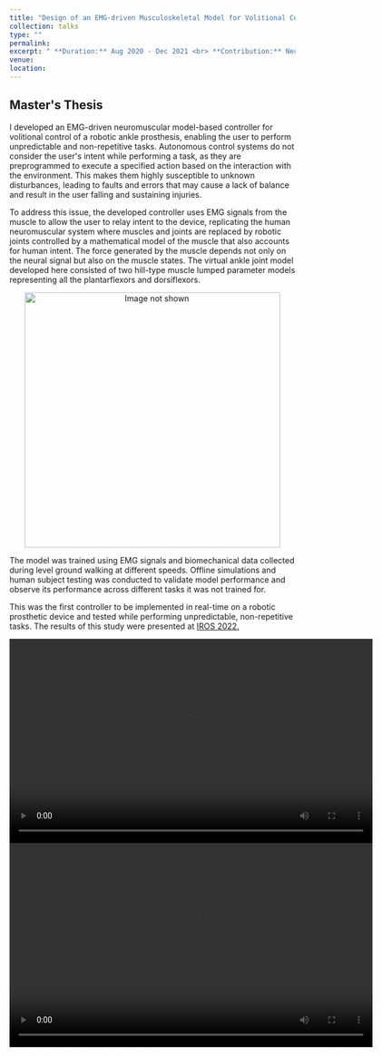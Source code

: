 ```yaml
---
title: "Design of an EMG-driven Musculoskeletal Model for Volitional Control of a Robotic Ankle Prosthesis."
collection: talks
type: ""
permalink: 
excerpt: " **Duration:** Aug 2020 - Dec 2021 <br> **Contribution:** Neuromuscular Model of the Ankle, Control theory, Non-Linear Optimization, Setting up a real-time control system, Design of Experiment." 
venue:  
location: 
---
```



## Master's Thesis

I developed an EMG-driven neuromuscular model-based controller for volitional control of a robotic ankle prosthesis, enabling the user to perform unpredictable and non-repetitive tasks. Autonomous control systems do not consider the user's intent while performing a task, as they are preprogrammed to execute a specified action based on the interaction with the environment. This makes them highly susceptible to unknown disturbances, leading to faults and errors that may cause a lack of balance and result in the user falling and sustaining injuries.

To address this issue, the developed controller uses EMG signals from the muscle to allow the user to relay intent to the device, replicating the human neuromuscular system where muscles and joints are replaced by robotic joints controlled by a mathematical model of the muscle that also accounts for human intent. The force generated by the muscle depends not only on the neural signal but also on the muscle states. The virtual ankle joint model developed here consisted of two hill-type muscle lumped parameter models representing all the plantarflexors and dorsiflexors.

<div align="center">
<img src="http://cshah96.github.io/ChinmayShah.github.io/images/Control_Diagram.png" alt="Image not shown" width="450" height="450">
 </div>

The model was trained using EMG signals and biomechanical data collected during level ground walking at different speeds. Offline simulations and human subject testing was conducted to validate model performance and observe its performance across different tasks it was not trained for. 

This was the first controller to be implemented in real-time on a robotic prosthetic device and tested while performing unpredictable, non-repetitive tasks. The results of this study were presented at [IROS 2022.](https://cshah96.github.io/ChinmayShah.github.io//publications/2-Paper/)

<div align="center">
<video width="640" height="360" controls>
  <source src="http://cshah96.github.io/ChinmayShah.github.io/images/Dynamic_balance_crop.mp4" type="video/mp4">
  Your browser does not support the video tag.
</video>
</div>

<div align="center">
<video width="640" height="360" controls>
  <source src="http://cshah96.github.io/ChinmayShah.github.io/images/ICRA_2022_without_slow_motion.mp4" type="video/mp4">
  Your browser does not support the video tag.
</video>
</div>